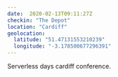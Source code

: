 ```yaml
---
date:  2020-02-13T09:11:27Z
checkin: "The Depot"
location: "Cardiff"
geolocation: 
  latitude: "51.47131553210239"
  longitude: "-3.178500677296391"
---
```

Serverless days cardiff conference. 

